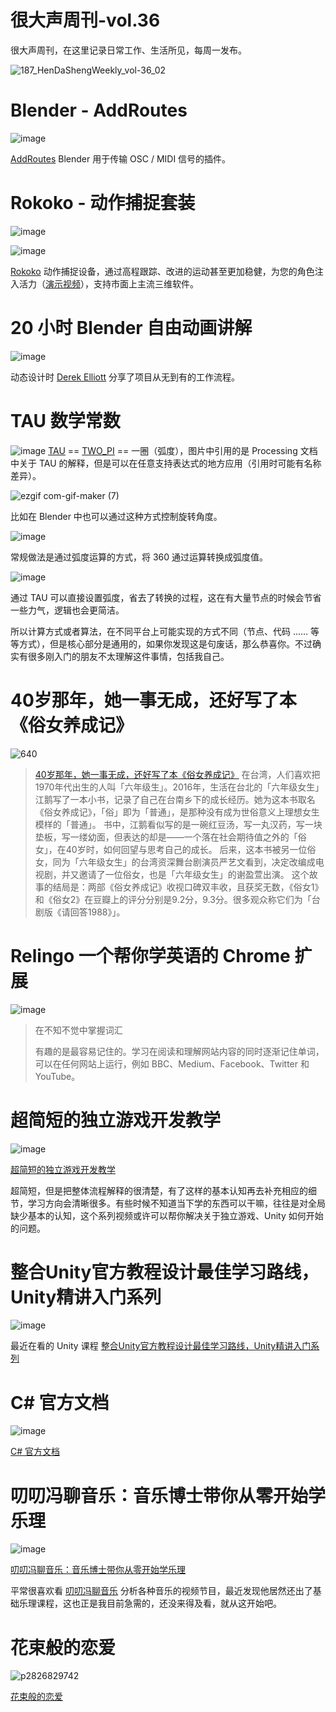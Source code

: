 # 很大声周刊-vol.36
很大声周刊，在这里记录日常工作、生活所见，每周一发布。

![187_HenDaShengWeekly_vol-36_02](https://user-images.githubusercontent.com/20842136/148719185-0e346b77-ff77-455d-90bb-126dbac30aab.png)

# Blender - AddRoutes
![image](https://user-images.githubusercontent.com/20842136/148719285-07139e7f-b3d9-40e5-b587-4e00a100e65a.png)

[AddRoutes](http://www.jpfep.net/pages/addroutes/) Blender 用于传输 OSC / MIDI 信号的插件。

# Rokoko - 动作捕捉套装
![image](https://user-images.githubusercontent.com/20842136/148719439-bd7e62f5-8a3d-448b-a362-1ad4b9aaebf7.png)

![image](https://user-images.githubusercontent.com/20842136/148719649-8af2d604-edbf-4fe2-b638-361c0a53acd4.png)

[Rokoko](https://www.rokoko.com/products/smartsuit-pro) 动作捕捉设备，通过高程跟踪、改进的运动甚至更加稳健，为您的角色注入活力（[演示视频](https://www.youtube.com/watch?v=fr2ZEz7ZUC0)），支持市面上主流三维软件。

# 20 小时 Blender 自由动画讲解
![image](https://user-images.githubusercontent.com/20842136/148724630-4f1a5bb3-c281-47b5-afde-43a856bf9bb1.png)

动态设计时 [Derek Elliott](https://www.youtube.com/watch?v=asf1WcIE-0A) 分享了项目从无到有的工作流程。

# TAU 数学常数
![image](https://user-images.githubusercontent.com/20842136/148732631-955055f4-77de-44c8-99a4-e7ee1e278371.png)
[TAU](https://processing.org/reference/TAU.html?continueFlag=09f15441835cd3dad52088e124e44492) == [TWO_PI](https://processing.org/reference/TWO_PI.html) == 一圈（弧度），图片中引用的是 Processing 文档中关于 TAU 的解释，但是可以在任意支持表达式的地方应用（引用时可能有名称差异）。

![ezgif com-gif-maker (7)](https://user-images.githubusercontent.com/20842136/148736196-cffbf7a7-1398-47a1-b9af-b026a7aaa582.gif)

比如在 Blender 中也可以通过这种方式控制旋转角度。

![image](https://user-images.githubusercontent.com/20842136/148734931-0091a282-56f9-4fc3-8b90-a2ba7591d5ae.png)

常规做法是通过弧度运算的方式，将 360 通过运算转换成弧度值。

![image](https://user-images.githubusercontent.com/20842136/148735096-cee1bafa-67df-4d71-8d52-255d97f61ece.png)

通过 TAU 可以直接设置弧度，省去了转换的过程，这在有大量节点的时候会节省一些力气，逻辑也会更简洁。

所以计算方式或者算法，在不同平台上可能实现的方式不同（节点、代码 …… 等等方式），但是核心部分是通用的，如果你发现这是句废话，那么恭喜你。不过确实有很多刚入门的朋友不太理解这件事情，包括我自己。

# 40岁那年，她一事无成，还好写了本《俗女养成记》
![640](https://user-images.githubusercontent.com/20842136/148724901-e7db0b6b-91a9-4035-be0d-28334c158048.jpg)
 
> [40岁那年，她一事无成，还好写了本《俗女养成记》](https://mp.weixin.qq.com/s/7jSsl3lnXyuG1avTglZiqw)
在台湾，人们喜欢把1970年代出生的人叫「六年级生」。2016年，生活在台北的「六年级女生」江鹅写了一本小书，记录了自己在台南乡下的成长经历。她为这本书取名《俗女养成记》，「俗」即为「普通」，是那种没有成为世俗意义上理想女生模样的「普通」。
书中，江鹅看似写的是一碗红豆汤，写一丸汉药，写一块垫板，写一缕幼面，但表达的却是——一个落在社会期待值之外的「俗女」，在40岁时，如何回望与思考自己的成长。
后来，这本书被另一位俗女，同为「六年级女生」的台湾资深舞台剧演员严艺文看到，决定改编成电视剧，并又邀请了一位俗女，也是「六年级女生」的谢盈萱出演。
这个故事的结局是：两部《俗女养成记》收视口碑双丰收，且获奖无数，《俗女1》和《俗女2》在豆瓣上的评分分别是9.2分，9.3分。很多观众称它们为「台剧版《请回答1988》」。

# Relingo 一个帮你学英语的 Chrome 扩展
![image](https://user-images.githubusercontent.com/20842136/148725213-70307899-f6d7-4545-b74a-f8c6a1b4c8de.png)

> 在不知不觉中掌握词汇
>
> 有趣的是最容易记住的。学习在阅读和理解网站内容的同时逐渐记住单词，可以在任何网站上运行，例如 BBC、Medium、Facebook、Twitter 和 YouTube。

# 超简短的独立游戏开发教学
![image](https://user-images.githubusercontent.com/20842136/148725865-66d12070-3ab8-49ac-aad3-6fe638fc21a7.png)

[超简短的独立游戏开发教学](https://space.bilibili.com/7942241/channel/collectiondetail?sid=28106)

超简短，但是把整体流程解释的很清楚，有了这样的基本认知再去补充相应的细节，学习方向会清晰很多。有些时候不知道当下学的东西可以干嘛，往往是对全局缺少基本的认知，这个系列视频或许可以帮你解决关于独立游戏、Unity 如何开始的问题。

# 整合Unity官方教程设计最佳学习路线，Unity精讲入门系列
![image](https://user-images.githubusercontent.com/20842136/148727968-235594b8-2f32-4fa3-82d3-5dbede3fef05.png)

最近在看的 Unity 课程 [整合Unity官方教程设计最佳学习路线，Unity精讲入门系列](https://www.bilibili.com/video/BV1Mr4y1X76H?p=48&spm_id_from=pageDriver)

# C# 官方文档
![image](https://user-images.githubusercontent.com/20842136/148727536-6fabe091-c595-4814-9867-812ad7ba1d49.png)

[C# 官方文档](https://docs.microsoft.com/zh-cn/dotnet/csharp/)

# 叨叨冯聊音乐：音乐博士带你从零开始学乐理
![image](https://user-images.githubusercontent.com/20842136/148726551-c8cb3102-6df3-48b6-93e0-06b1105f1833.png)

[叨叨冯聊音乐：音乐博士带你从零开始学乐理](https://www.bilibili.com/cheese/play/ep10108?spm_id_from=333.1007.top_right_bar_window_history.content.click)

平常很喜欢看 [叨叨冯聊音乐](https://space.bilibili.com/528182630) 分析各种音乐的视频节目，最近发现他居然还出了基础乐理课程，这也正是我目前急需的，还没来得及看，就从这开始吧。

# 花束般的恋爱
![p2826829742](https://user-images.githubusercontent.com/20842136/148727714-7a2a314e-fc26-46f7-9f4f-dcb8a9ab9f81.jpg)

[花束般的恋爱](https://movie.douban.com/subject/34874432/)